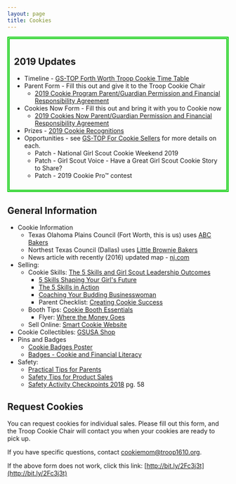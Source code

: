 ```yaml
---
layout: page
title: Cookies
---
```


<div style="border-color:#00cc00; border-style:double; border-width:thick; padding: 10px" markdown="1">

## 2019 Updates

- Timeline - [GS-TOP Forth Worth Troop Cookie Time Table](https://www.gs-top.org/content/dam/girlscouts-gs-top/cookies-2019/2019%20Fort%20Worth%20%20Troop%20Cookie%20Time%20Table.pdf)
- Parent Form - Fill this out and give it to the Troop Cookie Chair
  - [2019 Cookie Program Parent/Guardian Permission and Financial Responsibility Agreement](https://www.gs-top.org/content/dam/girlscouts-gs-top/cookies-2019/2019%20Parent%20Permission%20and%20Financial%20Responsibility%20Agreement%20Cookie%20%20-%20Abilene%20FW%20Lubbock.pdf)
- Cookies Now Form - Fill this out and bring it with you to Cookie now
  - [2019 Cookies Now Parent/Guardian Permission and Financial Responsibility Agreement](https://www.gs-top.org/content/dam/girlscouts-gs-top/cookies-2019/2019%20Cookies%20Now!%20%20Permission%20Agreement.pdf)
- Prizes - [2019 Cookie Recognitions](https://www.gs-top.org/content/dam/girlscouts-gs-top/cookies-2019/2019%20Cookie%20Recognitions-All%20Areas.jpg)
- Opportunities - see [GS-TOP For Cookie Sellers](https://www.gs-top.org/en/cookies/for-cookie-sellers.html) for more details on each.
  - Patch - National Girl Scout Cookie Weekend 2019
  - Patch - Girl Scout Voice - Have a Great Girl Scout Cookie Story to Share?
  - Patch - 2019 Cookie Pro™ contest

</div>

## General Information

- Cookie Information
  - Texas Olahoma Plains Council (Fort Worth, this is us) uses [ABC Bakers](https://www.abcbakers.com)
  - Northest Texas Council (Dallas) uses [Little Brownie Bakers](http://www.littlebrowniebakers.com)
  - News article with recently (2016) updated map - [nj.com](https://www.nj.com/entertainment/index.ssf/2016/03/why_new_jersey_is_the_best_place_to_buy_girl_scout.html)
- Selling:
  - Cookie Skills: [The 5 Skills and Girl Scout Leadership Outcomes](https://www.girlscouts.org/program/gs_cookies/pdf/2012_5_skills_and_gs_leadership_outcomes.pdf)
    - [5 Skills Shaping Your Girl's Future](https://www.girlscouts.org/program/gs_cookies/pdf/2012_5_skills_shaping_your_girls_future.pdf)
    - [The 5 Skills in Action](https://www.girlscouts.org/program/gs_cookies/pdf/2012_5_skills_in_action.pdf)
    - [Coaching Your Budding Businesswoman](https://www.girlscouts.org/program/gs_cookies/pdf/2012_coaching_your_budding_businesswoman.pdf)
    - Parent Checklist: [Creating Cookie Success](https://www.girlscouts.org/program/gs_cookies/pdf/2012_creating_cookie_success.pdf)
  - Booth Tips: [Cookie Booth Essentials](https://www.girlscouts.org/content/dam/girlscouts-gsusa/forms-and-documents/cookie/Resources/Cookie%20Booth%20Essentials.pdf)
    - Flyer: [Where the Money Goes](https://www.girlscouts.org/content/dam/girlscouts-gsusa/forms-and-documents/cookie/Resources/2018_MarComm_CookieInfographic_Flyer_5x7(1).pdf)
  - Sell Online: [Smart Cookie Website](https://www.abcsmartcookies.com)
- Cookie Collectibles: [GSUSA Shop](https://www.girlscoutshop.com/GIFTS/COOKIE-TIME-COLLECTIBLES)
- Pins and Badges
  - [Cookie Badges Poster](https://www.girlscouts.org/content/dam/girlscouts-gsusa/forms-and-documents/cookie/Resources/GSUSA_GSM_Cookie-Badges_Poster_24x36_18.pdf)
  - [Badges - Cookie and Financial Literacy](https://www.gs-top.org/content/dam/girlscouts-gs-top/cookies-2019/Badges%20-%20Cookies%20and%20Financial%20Literacy%20WEB.pdf)
- Safety:
  - [Practical Tips for Parents](https://www.girlscouts.org/program/gs_cookies/pdf/2010_practical_tips_for_parents.pdf)
  - [Safety Tips for Product Sales](https://www.girlscouts.org/content/dam/girlscouts-gsusa/forms-and-documents/cookie/Resources/Safety%20Tips%20Updated%20Aug%202014%20Final.pdf)
  - [Safety Activity Checkpoints 2018](https://www.girlscouts.org/content/dam/girlscouts-gsusa/forms-and-documents/cookie/Resources/GSUSA_Safety-Activity-Checkpoints_2018.pdf) pg. 58

## Request Cookies

You can request cookies for individual sales.  Please fill out this form, and the Troop Cookie Chair will contact you when your cookies are ready to pick up.

If you have specific questions, contact [cookiemom@troop1610.org](mailto:cookiemom@troop1610.org).

<div class="cognito">
<script src="https://services.cognitoforms.com/s/5CGgOlOKDkeFvcJcptH6IA"></script>
<script>Cognito.load("forms", { id: "1" });</script>
</div>

If the above form does not work, click this link: [http://bit.ly/2Fc3j3t](http://bit.ly/2Fc3j3t)
